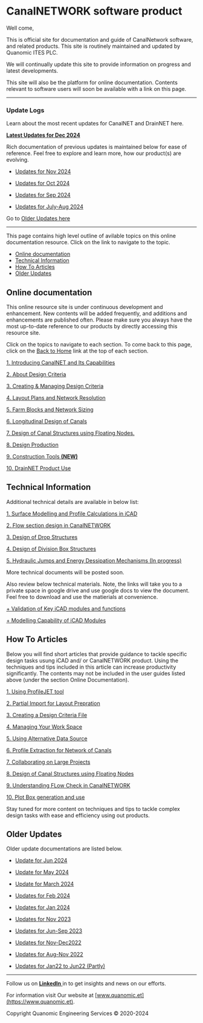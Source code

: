 # CanalNETWORK software product

Well come,

This is official site for documentation and guide of CanalNetwork software, and related products. This site is routinely maintained and updated by Quanomic ITES PLC.

We will continually update this site to provide information on progress and latest developments.

This site will also be the platform for online documentation. Contents relevant to software users will soon be available with a link on this page.
<!--
If Preview window is not working, disable any pulgins. Right click on any .md file, and choose Mark Down Editor, also choose Set to default.
-->
---
### Update Logs



Learn about the most recent updates for CanalNET and DrainNET here.

[**Latest Updates for Dec 2024**](Updates/Update_Dec24/Update_Dec24.md)



Rich documentation of previous updates is maintained below for ease of reference. Feel free to explore and learn more, how our product(s) are evolving.

- [Updates for Nov 2024](Updates/Update_Nov24/Update_Nov24.md)

- [Updates for Oct 2024](Updates/Update_Oct24/Update_Oct24.md)

- [Updates for Sep 2024](Updates/Update_Sep24/Update_Sep24.md)

- [Updates for July-Aug 2024](Updates/Update_Jul24/Update_Jul24.md)



 

Go to [Older Updates here](#older-updates)

---

This page contains high level outline of avilable topics on this online documentation resource. 
Click on the link to navigate to the topic.
<!--TOC-->
  - [Online documentation](#online-documentation)
  - [Technical Information](#technical-information)
  - [How To Articles](#how-to-articles)
  - [Older Updates](#older-updates)
<!--/TOC-->
## Online documentation

This online resource site is under continuous development and enhancement. New contents will be added frequently, and additions and enhancements are published often. Please make sure you always have the most up-to-date reference to our products by directly accessing this resource site.

Click on the topics to navigate to each section. To come back to this page, click on the [Back to Home](test) link at the top of each section.




[1. Introducing CanalNET and Its Capabilities](Introduction/Introduction.md)

[2. About Design Criteria](DesignCriteria/AboutDesignCriteria.md)

[3. Creating & Managing Design Criteria](DesignCriteria/CreatingAndManagingDesignCriteria.md)

[4. Layout Plans and Network Resolution](Layout_plans_and_Network_Resolution/Layout_plans_and_Network_Resolution.md)

[5. Farm Blocks and Network Sizing](Farm_Blocks_and_Network_Sizing/Farm_Blocks_and_Network_Sizing.md)

[6. Longitudinal Design of Canals](Longitudinal_Design_of_Routes/LongitudinalDesignOfRoutes.md)

[7. Design of Canal Structures using Floating Nodes.](DesignOfRegulatingStructures/DesignOfRegulatingStructures.md)

[8. Design Production](DesignProduction/DesignProduction.md)

[9. Construction Tools **(NEW)**](ConstructionTools/Construction_Tools.md)

[10. DrainNET Product Use](CanalDrain_Docs/CanalDrain_doc.md)

<!---
[10. Design Quality Assurance **(NEW)**](DesignQuality/Design_Quality_Assurance.md)
--->

## Technical Information

Additional technical details are available in below list:

[1. Surface Modelling and Profile Calculations in iCAD](Surface_Modelling/Surface_modelling_and_interpolation.md)

[2. Flow section design in CanalNETWORK](Flow_section_design/Flow_section_Design.md)

[3. Design of Drop Structures](DesignOfDrops/DropDesign.md)

[4. Design of Division Box Structures](DivisionBoxDesign/DivisionBoxDesign.md)

[5. Hydraulic Jumps and Energy Dessipation Mechanisms (In progress)](test)

More technical documents will be posted soon.

Also review below technical materials. Note, the links will take you to a private space in google drive and use google docs to view the document. Feel free to download and use the matierials at convenience.

[+   Validation of Key iCAD modules and functions](https://drive.google.com/file/d/1K38jjh0SFBZiFCOiaqf_8n-RDvc3V4gb/view?usp=sharing)

[+   Modelling Capability of iCAD Modules](https://drive.google.com/file/d/15iZLkyAoFJM9jCSqfBpkTJrZhTMYknst/view?usp=sharing)

## How To Articles

Below you will find short articles that provide guidance to tackle specific design tasks usung iCAD and/ or CanalNETWORK product. Using the techniques and tips included in this article can increase productivity significantly. The contents may not be included in the user guides listed above (under the section Online Documentation).

[1. Using ProfileJET tool](https://docs.google.com/document/d/1no0ma14PHBeYvTgVaHcUNWvUm17cwhDAJKSM6lXWEzI/edit?usp=sharing)

[2. Partial Import for Layout Prepration](https://docs.google.com/document/d/1GNsLIhaI3wnscL1bH9OTICLZbz3E1vtto5NMTLGwoH8/edit?usp=sharing)

[3. Creating a Design Criteria File](https://docs.google.com/document/d/1Vl3bd5dyFQv-2LWlqV_XWLibCPkRZV7rLPQPQNpdmKI/edit?usp=sharing)

[4. Managing Your Work Space](https://docs.google.com/document/d/11ioyYbow15pJYOi9j7HVHQcsvE8OM4w5A8nQOjCGKqE/edit?usp=sharing)

[5. Using Alternative Data Source](https://docs.google.com/document/d/1aEDDOWKBUMy0M74H07-eg0ixApwYM3u6rXi7C5mo2FQ/edit?usp=sharing)

[6. Profile Extraction for Network of Canals](https://docs.google.com/document/d/1VdqBEigWM_XrKYrMueF51kNFAwpH4_qRvhmj3TfZG14/edit?usp=sharing)

[7. Collaborating on Large Projects](https://docs.google.com/document/d/1gYwRNdLo_9uG-xG24RNo_pDW1aMs5tgX/edit?usp=sharing&ouid=102474812384847533321&rtpof=true&sd=true)

[8. Design of Canal Structures using Floating Nodes](https://docs.google.com/document/d/1ywZ02JvbcUlRRO3mwWogG4ZTRjwKy4x2pbU4MAhgZFw/edit?usp=sharing)

[9. Understanding FLow Check in CanalNETWORK](https://docs.google.com/document/d/1jr9SPyF_zM2eyNAKcefduKt1Rzi2wtrKuiuOtSVA830/edit?usp=sharing)

[10. Plot Box generation and use](https://docs.google.com/document/d/1a2VWmPVnPdIwNhO_pPi-nHIdPwxhMO4ntEb0yLr5-yw/edit?usp=sharing)

Stay tuned for more content on techniques and tips to tackle complex design tasks with ease and efficiency using out products.

## Older Updates

Older update documentations are listed below.

- [Update for Jun 2024](Updates/Update_June24/Update_Jun24.md)


- [Update for May 2024](Updates/Update_May24/Update_May24.md)

- [Update for March 2024](Updates/Update_Mar24/Update_Mar24.md)

- [Updates for Feb 2024](Updates/Update_Feb24/Update_Feb24.md)

- [Updates for Jan 2024](Updates/Update_Jan24/Update_Jan24.md)

- [Updates for Nov 2023](Updates/Update_Nov23/Update_Nov23.md)

- [Updates for Jun-Sep 2023](Updates/Update_Jun23/Updates_Jun23.md)

- [Updates for Nov-Dec2022](Updates/Updates_Dec22/updatenotesDec2022.md)

- [Updates for Aug-Nov 2022](Updates/Update_Sep22/Update_Sep22.md)

- [Updates for Jan22 to Jun22 (Partly)](Updates/Update_Jan22/Update_Jan22.md)


---

Follow us on [**LinkedIn** ](https://www.linkedin.com/company/quanomic-ites/) in to get insights and news on our efforts.

For information visit Our website at [www.quanomic.et](https://www.quanomic.et).



Copyright Quanomic Engineering Services &copy; 2020-2024
